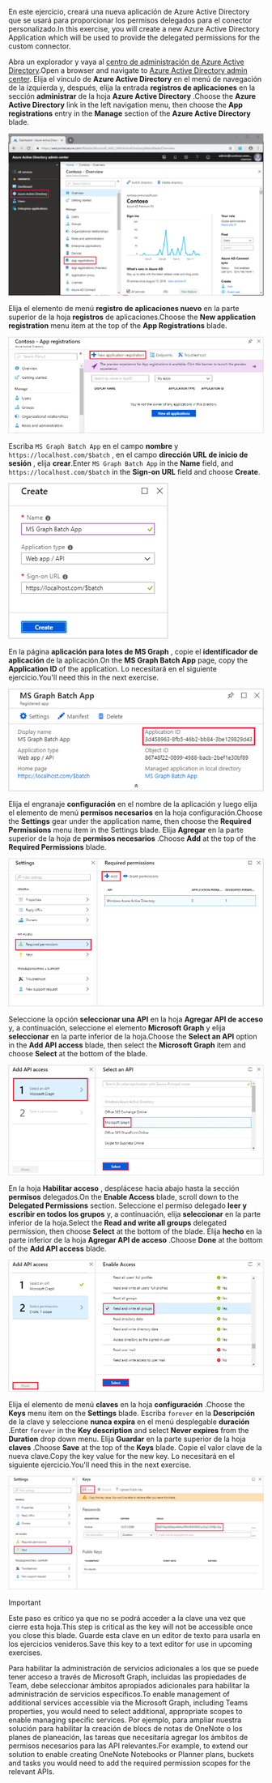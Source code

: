 <!-- markdownlint-disable MD002 MD041 -->

<span data-ttu-id="647b3-101">En este ejercicio, creará una nueva aplicación de Azure Active Directory que se usará para proporcionar los permisos delegados para el conector personalizado.</span><span class="sxs-lookup"><span data-stu-id="647b3-101">In this exercise, you will create a new Azure Active Directory Application which will be used to provide the delegated permissions for the custom connector.</span></span>

<span data-ttu-id="647b3-102">Abra un explorador y vaya al [centro de administración de Azure Active Directory](https://aad.portal.azure.com).</span><span class="sxs-lookup"><span data-stu-id="647b3-102">Open a browser and navigate to [Azure Active Directory admin center](https://aad.portal.azure.com).</span></span> <span data-ttu-id="647b3-103">Elija el vínculo de **Azure Active Directory** en el menú de navegación de la izquierda y, después, elija la entrada **registros de aplicaciones** en la sección **administrar** de la hoja **Azure Active Directory** .</span><span class="sxs-lookup"><span data-stu-id="647b3-103">Choose the **Azure Active Directory** link in the left navigation menu, then choose the **App registrations** entry in the **Manage** section of the **Azure Active Directory** blade.</span></span>

![Captura de pantalla de la hoja de Azure Active Directory en el centro de administración de Azure Active Directory](./images/app-reg1.png)

<span data-ttu-id="647b3-105">Elija el elemento de menú **registro de aplicaciones nuevo** en la parte superior de la hoja **registros** de aplicaciones.</span><span class="sxs-lookup"><span data-stu-id="647b3-105">Choose the **New application registration** menu item at the top of the **App Registrations** blade.</span></span>

![Captura de pantalla de la hoja registros de aplicaciones en el centro de administración de Azure Active Directory](./images/app-reg2.png)

<span data-ttu-id="647b3-107">Escriba `MS Graph Batch App` en el campo **nombre** y `https://localhost.com/$batch` , en el campo **dirección URL de inicio de sesión** , elija **crear**.</span><span class="sxs-lookup"><span data-stu-id="647b3-107">Enter `MS Graph Batch App` in the **Name** field, and `https://localhost.com/$batch` in the **Sign-on URL** field and choose **Create**.</span></span>

![Captura de pantalla del formulario de creación para un nuevo registro de aplicaciones en el centro de administración de Azure Active Directory](./images/app-reg3.png)

<span data-ttu-id="647b3-109">En la página **aplicación para lotes de MS Graph** , copie el **identificador de aplicación** de la aplicación.</span><span class="sxs-lookup"><span data-stu-id="647b3-109">On the **MS Graph Batch App** page, copy the **Application ID** of the application.</span></span> <span data-ttu-id="647b3-110">Lo necesitará en el siguiente ejercicio.</span><span class="sxs-lookup"><span data-stu-id="647b3-110">You'll need this in the next exercise.</span></span>

![Captura de pantalla de la página de aplicación registrada](./images/app-reg4.png)

<span data-ttu-id="647b3-112">Elija el engranaje **configuración** en el nombre de la aplicación y luego elija el elemento de menú **permisos necesarios** en la hoja configuración.</span><span class="sxs-lookup"><span data-stu-id="647b3-112">Choose the **Settings** gear under the application name, then choose the **Required Permissions** menu item in the Settings blade.</span></span> <span data-ttu-id="647b3-113">Elija **Agregar** en la parte superior de la hoja de **permisos necesarios** .</span><span class="sxs-lookup"><span data-stu-id="647b3-113">Choose **Add** at the top of the **Required Permissions** blade.</span></span>

![Captura de pantalla de la hoja de permisos necesarios](./images/app-perms1.png)

<span data-ttu-id="647b3-115">Seleccione la opción **seleccionar una API** en la hoja **Agregar API de acceso** y, a continuación, seleccione el elemento **Microsoft Graph** y elija **seleccionar** en la parte inferior de la hoja.</span><span class="sxs-lookup"><span data-stu-id="647b3-115">Choose the **Select an API** option in the **Add API access** blade, then select the **Microsoft Graph** item and choose **Select** at the bottom of the blade.</span></span>

![Captura de pantalla de la hoja seleccionar una API](./images/app-perms2.png)

<span data-ttu-id="647b3-117">En la hoja **Habilitar acceso** , desplácese hacia abajo hasta la sección **permisos** delegados.</span><span class="sxs-lookup"><span data-stu-id="647b3-117">On the **Enable Access** blade, scroll down to the **Delegated Permissions** section.</span></span> <span data-ttu-id="647b3-118">Seleccione el permiso delegado **leer y escribir en todos los grupos** y, a continuación, elija **seleccionar** en la parte inferior de la hoja.</span><span class="sxs-lookup"><span data-stu-id="647b3-118">Select the **Read and write all groups** delegated permission, then choose **Select** at the bottom of the blade.</span></span> <span data-ttu-id="647b3-119">Elija **hecho** en la parte inferior de la hoja **Agregar API de acceso** .</span><span class="sxs-lookup"><span data-stu-id="647b3-119">Choose **Done** at the bottom of the **Add API access** blade.</span></span>

 ![Captura de pantalla de la hoja de acceso para habilitar](./images/app-perms3.png)

<span data-ttu-id="647b3-121">Elija el elemento de menú **claves** en la hoja **configuración** .</span><span class="sxs-lookup"><span data-stu-id="647b3-121">Choose the **Keys** menu item on the **Settings** blade.</span></span> <span data-ttu-id="647b3-122">Escriba `forever` en la **Descripción** de la clave y seleccione **nunca expira** en el menú desplegable **duración** .</span><span class="sxs-lookup"><span data-stu-id="647b3-122">Enter `forever` in the **Key description** and select **Never expires** from the **Duration** drop down menu.</span></span> <span data-ttu-id="647b3-123">Elija **Guardar** en la parte superior de la hoja **claves** .</span><span class="sxs-lookup"><span data-stu-id="647b3-123">Choose **Save** at the top of the **Keys** blade.</span></span> <span data-ttu-id="647b3-124">Copie el valor clave de la nueva clave.</span><span class="sxs-lookup"><span data-stu-id="647b3-124">Copy the key value for the new key.</span></span> <span data-ttu-id="647b3-125">Lo necesitará en el siguiente ejercicio.</span><span class="sxs-lookup"><span data-stu-id="647b3-125">You'll need this in the next exercise.</span></span>

![Captura de pantalla de la hoja claves](./images/app-key1.png)

> [!IMPORTANT]
> <span data-ttu-id="647b3-127">Este paso es crítico ya que no se podrá acceder a la clave una vez que cierre esta hoja.</span><span class="sxs-lookup"><span data-stu-id="647b3-127">This step is critical as the key will not be accessible once you close this blade.</span></span> <span data-ttu-id="647b3-128">Guarde esta clave en un editor de texto para usarla en los ejercicios venideros.</span><span class="sxs-lookup"><span data-stu-id="647b3-128">Save this key to a text editor for use in upcoming exercises.</span></span>

<span data-ttu-id="647b3-129">Para habilitar la administración de servicios adicionales a los que se puede tener acceso a través de Microsoft Graph, incluidas las propiedades de Team, debe seleccionar ámbitos apropiados adicionales para habilitar la administración de servicios específicos.</span><span class="sxs-lookup"><span data-stu-id="647b3-129">To enable management of additional services accessible via the Microsoft Graph, including Teams properties, you would need to select additional, appropriate scopes to enable managing specific services.</span></span> <span data-ttu-id="647b3-130">Por ejemplo, para ampliar nuestra solución para habilitar la creación de blocs de notas de OneNote o los planes de planeación, las tareas que necesitaría agregar los ámbitos de permisos necesarios para las API relevantes.</span><span class="sxs-lookup"><span data-stu-id="647b3-130">For example, to extend our solution to enable creating OneNote Notebooks or Planner plans, buckets and tasks you would need to add the required permission scopes for the relevant APIs.</span></span>